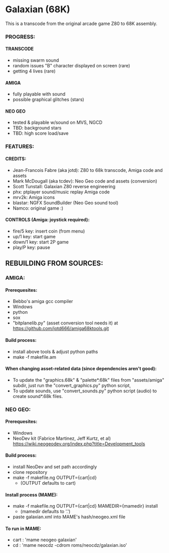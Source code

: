 # Galaxian (68K)

This is a transcode from the original arcade game Z80 to 68K assembly.


### PROGRESS:

#### TRANSCODE

- missing swarm sound
- random issues "B" character displayed on screen (rare)
- getting 4 lives (rare)

#### AMIGA

- fully playable with sound
- possible graphical glitches (stars)

#### NEO GEO

- tested & playable w/sound on MVS, NGCD
- TBD: background stars
- TBD: high score load/save

### FEATURES:

#### CREDITS:

- Jean-Francois Fabre (aka jotd): Z80 to 68k transcode, Amiga code and assets
- Mark McDougall (aka tcdev): Neo Geo code and assets (conversion)
- Scott Tunstall: Galaxian Z80 reverse engineering
- phx: ptplayer sound/music replay Amiga code
- mrv2k: Amiga icons
- blastar: NGFX SoundBuilder (Neo Geo sound tool)
- Namco: original game :)

#### CONTROLS (Amiga: joystick required):

- fire/5 key: insert coin (from menu)
- up/1 key: start game
- down/1 key: start 2P game
- play/P key: pause

## REBUILDING FROM SOURCES:

### AMIGA:

#### Prerequesites:

- Bebbo's amiga gcc compiler
- Windows
- python
- sox
- "bitplanelib.py" (asset conversion tool needs it) at https://github.com/jotd666/amiga68ktools.git

#### Build process:

- install above tools & adjust python paths
- make -f makefile.am

#### When changing asset-related data (since dependencies aren't good):

- To update the "graphics.68k" & "palette*.68k" files from "assets/amiga" subdir, 
  just run the "convert_graphics.py" python script, 
- To update sounds, use "convert_sounds.py"
  python script (audio) to create sound*.68k files.

### NEO GEO:

#### Prerequesites:

- Windows
- NeoDev kit (Fabrice Martinez, Jeff Kurtz, et al)  
  https://wiki.neogeodev.org/index.php?title=Development_tools

#### Build process:

- install NeoDev and set path accordingly
- clone repository
- make -f makefile.ng OUTPUT={cart|cd}
  - (OUTPUT defaults to cart)
  
#### Install process (MAME):

- make -f makefile.ng OUTPUT={cart|cd} MAMEDIR={mamedir} install
  - (mamedir defaults to '.')
- paste galaxian.xml into MAME's hash/neogeo.xml file

#### To run in MAME:

- cart : 'mame neogeo galaxian'
- cd : 'mame neocdz -cdrom roms/neocdz/galaxian.iso'
  
